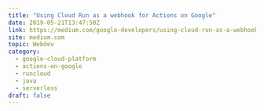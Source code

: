 ```yaml
---
title: "Using Cloud Run as a webhook for Actions on Google"
date: 2019-05-21T13:47:50Z
link: https://medium.com/google-developers/using-cloud-run-as-a-webhook-for-actions-on-google-792b58694651?source=rss----2e5ce7f173a5---4&utm_medium=RSS&utm_source=hune
site: medium.com
topic: Webdev
category:
  - google-cloud-platform
  - actions-on-google
  - runcloud
  - java
  - serverless
draft: false
---
```

